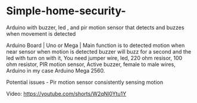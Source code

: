 # Simple-home-security-
Arduino with buzzer, led , and pir motion sensor that detects and buzzes when movement is detected 

Arduino Board | Uno or Mega | Main function is to detected motion when near sensor when motion is detected buzzer will buzz for a second and the led with turn on with it, You need jumper wire, led, 220 ohm resisor, 100 ohm resistor, PIR motion sensor, Active buzzer, female to male wires, Arduino in my case Arduino Mega 2560.

Potential issues - Pir motion sensor consistently sensing motion 

Video: https://youtube.com/shorts/W2qNl0Ytu1Y
